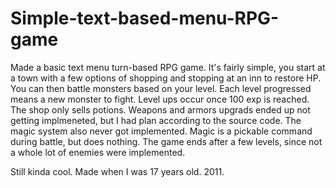 # Simple-text-based-menu-RPG-game

Made a basic text menu turn-based RPG game. It's fairly simple, you start at a town with a few options of shopping and stopping at an inn to restore HP.
You can then battle monsters based on your level. Each level progressed means a new monster to fight. Level ups occur once 100 exp is reached.
The shop only sells potions. Weapons and armors upgrads ended up not getting implmeneted, but I had plan according to the source code.
The magic system also never got implemented. Magic is a pickable command during battle, but does nothing.
The game ends after a few levels, since not a whole lot of enemies were implemented.

Still kinda cool. Made when I was 17 years old. 2011.
